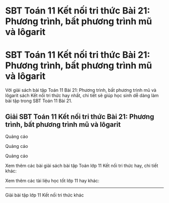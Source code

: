 # SBT Toán 11 Kết nối tri thức Bài 21: Phương trình, bất phương trình mũ và lôgarit

# SBT Toán 11 Kết nối tri thức Bài 21: Phương trình, bất phương trình mũ và lôgarit

Với giải sách bài tập Toán 11 Bài 21: Phương trình, bất phương trình mũ và lôgarit sách Kết nối tri thức hay nhất, chi tiết sẽ giúp học sinh dễ dàng làm bài tập trong SBT Toán 11 Bài 21.

## Giải SBT Toán 11 Kết nối tri thức Bài 21: Phương trình, bất phương trình mũ và lôgarit

Quảng cáo

Quảng cáo

Quảng cáo

Xem thêm các bài giải sách bài tập Toán lớp 11 Kết nối tri thức hay, chi tiết khác:

Xem thêm các tài liệu học tốt lớp 11 hay khác:

* * *

Giải bài tập lớp 11 Kết nối tri thức khác
